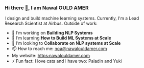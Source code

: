 ### Hi there 👋, I am Nawal OULD AMER
I design and build machine learning systems. Currently, I'm a Lead Research Scientist at Airbus. Outside of work:
- 🔭 I’m working on **Building NLP Systems**
- 🌱 I’m learning **How to Build ML Systems at Scale**
- 👯 I’m looking to **Collaborate on NLP systems at Scale**
- 📫 How to reach me: noa@nawalouldamer.com
- My website: [https:nawalouldamer.com](https://nawalouldamer.com/)
- ⚡ Fun fact: I love cats and I have two: Paladin and Yuki

<!--
**nawalouldamer/nawalouldamer** is a ✨ _special_ ✨ repository because its `README.md` (this file) appears on your GitHub profile.

Here are some ideas to get you started:

-->
